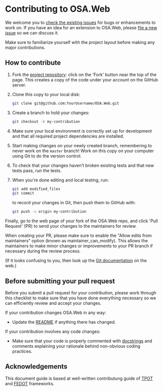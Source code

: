 # Contributing to OSA.Web

We welcome you to [check the existing issues](https://github.com/ITMO-NSS-team/OSA.Web/issues) for bugs or enhancements to work on.
If you have an idea for an extension to OSA.Web, please [file a new issue](https://github.com/ITMO-NSS-team/OSA.Web/issues/new) so we can discuss it.

Make sure to familiarize yourself with the project layout before making any major contributions.

## How to contribute

1. Fork the [project repository](https://github.com/ITMO-NSS-team/OSA.Web/): click on the 'Fork' button near the top of the page. This creates a copy of the code under your account on the GitHub server.

2. Clone this copy to your local disk:

   ```bash
   git clone git@github.com:YourUsername/OSA.Web.git
   ```

3. Create a branch to hold your changes:

   ```bash
   git checkout -b my-contribution
   ```

4. Make sure your local environment is correctly set up for development and that all required project dependencies are installed.

5. Start making changes on your newly created branch, remembering to
   never work on the ``master`` branch! Work on this copy on your
   computer using Git to do the version control.

6. To check that your changes haven’t broken existing tests and that new tests pass, run the tests.

7. When you're done editing and local testing, run:

   ```bash
   git add modified_files
   git commit
   ```

   to record your changes in Git, then push them to GitHub with:

   ```bash
   git push -u origin my-contribution
   ```

Finally, go to the web page of your fork of the OSA.Web repo, and click
'Pull Request' (PR) to send your changes to the maintainers for review.

When creating your PR, please make sure to enable the "Allow edits from maintainers" option (known as maintainer_can_modify).
This allows the maintainers to make minor changes or improvements to your PR branch if necessary during the review process.

(If it looks confusing to you, then look up the [Git
documentation](http://git-scm.com/documentation) on the web.)

## Before submitting your pull request

Before you submit a pull request for your contribution, please work
through this checklist to make sure that you have done everything
necessary so we can efficiently review and accept your changes.

If your contribution changes OSA.Web in any way:

- Update the [README](https://github.com/ITMO-NSS-team/OSA.Web/tree/main/README.md) if anything there has changed.

If your contribution involves any code changes:

- Make sure that your code is properly commented with [docstrings](https://peps.python.org/pep-0257/) and comments explaining your rationale behind non-obvious coding practices.

## Acknowledgements

This document guide is based at well-written contributung guide of [TPOT](https://github.com/EpistasisLab/tpot) and [FEDOT](https://github.com/aimclub/FEDOT) frameworks.
